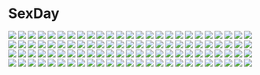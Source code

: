# SexDay
![](https://konachan.com/image/1daa1dba709c31823e86a46e7af8c2a6/Konachan.com%20-%2034149%202girls%20bamboo_blade.jpg)
![](https://konachan.com/jpeg/49814c298cf4467362069059b510aa6f/Konachan.com%20-%20306859%20apron%20blonde_hair%20hat%20kirisame_marisa%20long_hair%20magic%20shangurira8901%20touhou%20witch%20witch_hat%20yellow_eyes.jpg)
![](https://konachan.com/jpeg/a197ec65ab7218aa2db0d70181693f65/Konachan.com%20-%20290649%20anthropomorphism%20blue_hair%20blush%20fingering%20kasumi_%28kancolle%29%20long_hair%20nedia_r%20panty_pull%20ponytail%20pussy%20third-party_edit%20topless%20uncensored.jpg)
![](https://konachan.com/image/e498bbcbc6ebcae566a1e63a6eb8ab71/Konachan.com%20-%20169701%20black_hair%20blue_eyes%20drawfag%20gloves%20kill_la_kill%20matoi_ryuuko%20navel%20short_hair%20skirt%20sword%20weapon%20white.jpg)
![](https://konachan.com/image/23749013de3a1073dceb3ee3a45fb202/Konachan.com%20-%20185737%207th_dragon%207th_dragon_2020%20aqua_hair%20blue_eyes%20dress%20hatsune_miku%20long_hair%20masabodo%20vocaloid.jpg)
![](https://konachan.com/image/8039767d46b5cd3fe86bd39ac963ede7/Konachan.com%20-%207568%20choco%20chocolate_shop%20long_hair%20mermaid%20nude%20pink_hair%20purple_eyes.jpg)
![](https://konachan.com/jpeg/27e992e7284af788ae30a5a72d6e7759/Konachan.com%20-%20256748%202girls%20animal_ears%20black_hair%20blonde_hair%20blush%20catgirl%20chibi%20coconut_%28sayori%29%20game_cg%20long_hair%20neko_works%20nekopara%20sayori%20short_hair%20shorts.jpg)
![](https://konachan.com/image/66eedf609c1b85e551c542f2234e01fe/Konachan.com%20-%2061410%20friagne%20itou_noiji%20marianne%20red_eyes%20red_hair%20sakai_yuuji%20school_uniform%20shakugan_no_shana%20shana%20sword%20thighhighs%20weapon.jpg)
![](https://konachan.com/jpeg/8046db8e7c185bc6be10d94496cf6428/Konachan.com%20-%20120124%202girls%20animal%20butterfly%20cat%20catgirl%20cropped%20cross%20flowers%20goth-loli%20headdress%20long_hair%20nekopara%20original%20pink_hair%20ribbons%20rose%20sayori%20scan%20stockings.jpg)
![](https://konachan.com/image/a94d3c11ed5f490c60215bb0548fd6c7/Konachan.com%20-%20160199%20hatsune_miku%20vocaloid%20yunomachi.jpg)
![](https://konachan.com/image/1257ab147ebb6813381f5db3e68edd7b/Konachan.com%20-%20261603%20ass%20bed%20drink%20panties%20pantyhose%20translation_request%20underwear%20upskirt%20usotsukiya.jpg)
![](https://konachan.com/jpeg/0a26bf1f2cbd4a6e65e6ea143d15d32b/Konachan.com%20-%2020060%20bunnygirl%20christmas%20hat%20santa_costume%20santa_hat%20suzumiya_haruhi%20suzumiya_haruhi_no_yuutsu.jpg)
![](https://konachan.com/image/2a013800057f32cb617d0d0369d1c1ff/Konachan.com%20-%2026502%20animal%20bear%20orange%20panda%20samwise_didier%20sword%20weapon%20world_of_warcraft.jpeg)
![](https://konachan.com/jpeg/54b0835876b9ca72b64cd422834d8411/Konachan.com%20-%20100998%20black_hair%20blonde_hair%20dress%20headband%20kiguchiko%20kiss%20moriya_suwako%20touhou%20yasaka_kanako.jpg)
![](https://konachan.com/image/9a42615cdabddf215fc5eaf600b864dd/Konachan.com%20-%2038116%20mahou_sensei_negima%20ookaji_hiroyuki%20swimsuit%20yukihiro_ayaka.jpg)
![](https://konachan.com/image/19e318bce3df22b6751ceb9795233d87/Konachan.com%20-%20168503%20blush%20bow%20game_cg%20panties%20pink_hair%20purple_eyes%20saimin_yuugi%20sayori%20shizunai_keika%20short_hair%20skirt%20striped_panties%20thighhighs%20underwear.jpg)
![](https://konachan.com/jpeg/9b4a34cbd0dc01d3400c1714b420d21c/Konachan.com%20-%20163208%20flowers%20garter_belt%20panties%20pointed_ears%20scan%20stockings%20thighhighs%20twintails%20underwear%20wings%20yashiro_seika.jpg)
![](https://konachan.com/image/c7bb5af1c0898cebcc6952b25a6d6a5d/Konachan.com%20-%2075484%20barefoot%20hatsune_miku%20vocaloid.jpg)
![](https://konachan.com/jpeg/dcb9e3b36c0c7fd48c8c0c182ec2c6e6/Konachan.com%20-%207731%20orange%20red_eyes%20red_hair%20school_uniform%20shakugan_no_shana%20shana%20sword%20thighhighs%20weapon.jpg)
![](https://konachan.com/jpeg/ceb21b0d9c09059044f43eac89652f17/Konachan.com%20-%20187680%20aisuru_tsuma_reina_no_uwaki_kokuhaku%20anus%20ass%20atelier_sakura%20brown_eyes%20brown_hair%20censored%20game_cg%20kawashima_reina%20long_hair%20nude%20penis%20pussy%20sex.jpg)
![](https://konachan.com/jpeg/5b71f6d8ec5479d618f173db304c2407/Konachan.com%20-%20274982%20black_hair%20breasts%20brown_eyes%20brown_hair%20cape%20dress%20drink%20food%20gloves%20goggles%20group%20long_hair%20orange_eyes%20pantyhose%20ponytail%20skirt%20tie%20twintails.jpg)
![](https://konachan.com/jpeg/8665dd41f59f3afca86689ea0185dc35/Konachan.com%20-%2099345%20akizuki_tsukasa%20aqua%20blonde_hair%20blue_eyes%20breasts%20censored%20game_cg%20minami_rin%20nipples%20nude%20penis%20pussy%20sex%20sorahane%20spread_legs.jpg)
![](https://konachan.com/image/b971016dbd988f914fbf2a58caa9e14c/Konachan.com%20-%2022793%20kuga_natsuki%20mai-hime.jpg)
![](https://konachan.com/image/1ffc217468251651494784f9c5ddfe95/Konachan.com%20-%20117803%20amagi_yukiko%20hanamura_yousuke%20kujikawa_rise%20kuma_%28persona_4%29%20narukami_yuu%20persona%20persona_4%20satonaka_chie%20shirogane_naoto%20tatsumi_kanji.jpg)
![](https://konachan.com/jpeg/7cf4722e8b41ce15ec1424379c19000d/Konachan.com%20-%20290126%20animal%20barefoot%20bikini%20dsmile%20fish%20flat_chest%20long_hair%20original%20pink_hair%20scan%20swimsuit%20underwater%20water%20yellow_eyes.jpg)
![](https://konachan.com/image/b341095a0198464075350f6c0b8e96f7/Konachan.com%20-%2011703%20blue_eyes%20flowers%20jpeg_artifacts%20tagme%20white.jpg)
![](https://konachan.com/image/99e40eef9af83c4a88033013f13619bf/Konachan.com%20-%20249886%20breasts%20brown_hair%20green_eyes%20kai_yuuki%20nipples%20no_bra%20original%20panties%20panty_pull%20short_hair%20thighhighs%20underboob%20underwear.jpg)
![](https://konachan.com/jpeg/286e910b7f0a559a78a2a329dc17110e/Konachan.com%20-%20292129%20ane_to_boin%20blush%20breast_grab%20breasts%20cum%20lactation%20masturbation%20nipples%20nopan%20nude%20panties%20pussy_juice%20shirt_lift%20uncensored%20underwear%20waifu2x%20wet.jpg)
![](https://konachan.com/image/425608df5887ee622baba22c710e3fd3/Konachan.com%20-%20229135%202girls%20chibiusa%20sailor_moon%20saki_%28hxaxcxk%29%20school_uniform%20tomoe_hotaru.jpg)
![](https://konachan.com/image/55fb1c94c40180a9b840126dc18995f6/Konachan.com%20-%20146010%20blush%20calendar%20hormone_koijirou%20little_hole%20loli%20nipples%20pink_hair%20wink.jpg)
![](https://konachan.com/jpeg/453cfaeff13094178107274f8ee0ddd5/Konachan.com%20-%2064384%20kotegawa_yui%20swimsuit%20to_love_ru%20vector.jpg)
![](https://konachan.com/jpeg/27d92573a2f22eb4da81fc94995ad8f9/Konachan.com%20-%20291360%202girls%20animal%20animal_ears%20azur_lane%20ball%20barefoot%20beach%20bikini%20bird%20black_hair%20foxgirl%20long_hair%20pnatsu%20ponytail%20swimsuit%20umbrella%20water.jpg)
![](https://konachan.com/image/890083c4de149a72dff2fdc913dc5c92/Konachan.com%20-%20180972%20butterfly%20fan%20japanese_clothes%20pink_hair%20saigyouji_yuyuko%20seeker%20short_hair%20touhou%20water.jpg)
![](https://konachan.com/jpeg/a7a655e8da068cec001ede1a7705ba41/Konachan.com%20-%2056363%20bikini%20blue_hair%20blush%20breasts%20carnelian%20cleavage%20gym_uniform%20long_hair%20no_bra%20open_shirt%20panties%20red_eyes%20scan%20swimsuit%20touka_gettan%20underwear.jpg)
![](https://konachan.com/image/6ed8b12e5285e3c907bfc0dae36c7ce4/Konachan.com%20-%2022174%20alien%20alien_9%20alien_nine.jpg)
![](https://konachan.com/image/2309a3edcc393a92a9a9be40f2036c7a/Konachan.com%20-%20205362%20kneehighs%20kousaka_honoka%20love_live%21_school_idol_project%20ponytail%20school_uniform%20skirt%20water%20wink%20zhanzheng_zi.jpg)
![](https://konachan.com/jpeg/4a1178a07be67161d45c34422f5f29c6/Konachan.com%20-%20166753%20atoki%20blonde_hair%20long_hair%20touhou%20yakumo_yukari.jpg)
![](https://konachan.com/jpeg/f0f80ec747e526ae247b92f8e7a268a5/Konachan.com%20-%20292636%20animal_ears%20arknights%20black_hair%20blush%20gloves%20jay_xu%20long_hair%20orange_eyes%20pantyhose%20skirt%20sword%20tail%20texas_%28arknights%29%20weapon.jpg)
![](https://konachan.com/jpeg/602132daf3bdd779e55b50cbb9105f53/Konachan.com%20-%20182392%20azuki_azusa%20blonde_hair%20blush%20japanese_clothes%20kantoku%20ponytail%20scan%20tsutsukakushi_tsukiko%20tsutsukakushi_tsukushi%20yokodera_youto.jpg)
![](https://konachan.com/jpeg/c724849b1481c5f595047c73c9b14a07/Konachan.com%20-%20294248%20blonde_hair%20dress%20granblue_fantasy%20jeanne_d%27arc_%28granblue_fantasy%29%20kakage%20long_hair%20purple_eyes%20see_through%20tiara%20water%20wet.jpg)
![](https://konachan.com/image/a2ca08bd4a947b854a78b85e899f8e08/Konachan.com%20-%2080658%202girls%20blush%20cirno%20daiyousei%20fairy%20kiss%20loli%20natsu_no_koucha%20shoujo_ai%20touhou.jpg)
![](https://konachan.com/jpeg/2f64269fca363fcd637d49c78e079ddd/Konachan.com%20-%20102486%20brown_eyes%20brown_hair%20game_cg%20nishimata_aoi%20sekai_seifuku_kanojo%20touno_sakurako.jpg)
![](https://konachan.com/image/70c46df4e6eac94f793fcdcba9e7cdc5/Konachan.com%20-%2078274%20bikini%20brown_hair%20green_eyes%20hashi%20school_swimsuit%20swimsuit.jpg)
![](https://konachan.com/image/3aa0acb00ec349a9ed36f4549dd3a5c2/Konachan.com%20-%2015665%20duplicate%20tagme.jpg)
![](https://konachan.com/jpeg/aa6748192361cafda775bbc0f63d6801/Konachan.com%20-%20269281%202girls%20apple%20blonde_hair%20blue_eyes%20candy%20food%20fruit%20green_eyes%20headband%20iowa_%28kancolle%29%20japanese_clothes%20long_hair%20osterei%20waifu2x%20white%20yukata.jpg)
![](https://konachan.com/image/bf793f0a1b487e606d3ec71670f432df/Konachan.com%20-%2059968%20eureka%20eureka_seven%20renton_thurston.jpg)
![](https://konachan.com/jpeg/87f0eaf2e410bd4ca2021b8df6bc2e9a/Konachan.com%20-%20137328%20ayase_yuuko%20blue_eyes%20game_cg%20otome-tachi_no_senjou%20red_hair.jpg)
![](https://konachan.com/jpeg/c64c2d676f377da4a895eec1122d8284/Konachan.com%20-%20216416%20aliasing%20aqua_hair%20hatsune_miku%20long_hair%20twintails%20vocaloid%20white%20yuki_sakura.jpg)
![](https://konachan.com/jpeg/4fc32370efb4dd96a2ac68d583f05f84/Konachan.com%20-%20260960%20aqua_eyes%20blonde_hair%20blush%20bra%20breasts%20cameltoe%20flowers%20garter_belt%20gloves%20long_hair%20melonbooks%20nipples%20panties%20petals%20stockings%20thighhighs%20underwear.jpg)
![](https://konachan.com/image/40a33908c982d430f15f848bebd4412a/Konachan.com%20-%2024652%20beatmania%20blood%20headphones%20red_eyes%20tagme.jpg)
![](https://konachan.com/image/98f6082a70e79d8fe8bb448187f6e125/Konachan.com%20-%20189245%20asayama_rui%20game_cg%20makita_maki%20shinigami_no_testament.jpg)
![](https://konachan.com/jpeg/a49996293b830ca2ff7bb76c468f7b6b/Konachan.com%20-%20163867%20animal_ears%20bakemonogatari%20catgirl%20fang%20gradient%20nisemonogatari%20panties%20shirt%20short_hair%20snowflyer%20tail%20thighhighs%20underwear%20white_hair%20yellow_eyes.jpg)
![](https://konachan.com/image/4e912f78a811cf46da6a131cb14ac491/Konachan.com%20-%2069249%20blue_eyes%20blush%20cherry_blossoms%20flowers%20long_hair%20marginal_skip%20mitha%20red_eyes%20red_hair%20scan%20school_uniform%20sheila_el_elise%20thighhighs%20white_hair.jpg)
![](https://konachan.com/jpeg/67a00c9e6605f3ef963e345f6a9495c8/Konachan.com%20-%20233294%20ass%20barefoot%20black_hair%20blue_eyes%20blush%20chibi%20clouds%20dress%20lolita_fashion%20long_hair%20nopan%20original%20ribbons%20see_through%20sky%20tiv%20wings.jpg)
![](https://konachan.com/image/57bd91e24221295f1d4f9f0c1ac2d523/Konachan.com%20-%2033935%20animal%20cat%20nanao_naru%20ojo_nanasi%20suika%20tagme.jpg)
![](https://konachan.com/image/5b9a325ecf8aab0226805eea81c83383/Konachan.com%20-%20150420%20kanipanda%20nun%20original%20skull.jpg)
![](https://konachan.com/image/0a6732108f0cdcf9c566decbc6ecc602/Konachan.com%20-%209195%20food%20gagraphic%20logo%20naruko_hanaharu%20watermark.jpg)
![](https://konachan.com/jpeg/81c472408cb72286e2d62fa307dbbd68/Konachan.com%20-%20305186%20amami_haruka%20anus%20ass%20blush%20breasts%20brown_hair%20cum%20green_eyes%20idolmaster%20nude%20ponytail%20pussy%20tetuo_kun.jpg)
![](https://konachan.com/jpeg/aaa440c509bd0f6aacdffb5bcd9d48b1/Konachan.com%20-%20235802%20aircraft%20breasts%20brown_eyes%20brown_hair%20gloves%20long_hair%20original%20ponytail%20short_hair%20tokihama_jirou%20water%20watermark.jpg)
![](https://konachan.com/jpeg/577bba29045f275b149dadee0f0887bc/Konachan.com%20-%20293382%20bike_shorts%20cameltoe%20dare_mo_ga_kanojo_o_neratteru.%20game_cg%20gym_uniform%20oltlo%20orc_soft%20shirasaki_ayano%20shorts%20spread_legs.jpg)
![](https://konachan.com/image/851ede53543ad004c7479378a35a173c/Konachan.com%20-%2019875%20christmas%20himemiya_chikane%20japanese_clothes%20kannazuki_no_miko%20kurusugawa_himeko%20long_hair%20miko.jpg)
![](https://konachan.com/image/e2fe3ad0c53b907c32cc3d11550d1122/Konachan.com%20-%20143157%20blue_eyes%20blue_hair%20blush%20hatsune_miku%20long_hair%20ranka224%20skirt%20thighhighs%20tie%20twintails%20vocaloid%20zettai_ryouiki.jpg)
![](https://konachan.com/jpeg/467685b67606d9186f4bcaf5ab42e48e/Konachan.com%20-%20229033%2045_%28diagonal45angle%29%20breast_hold%20breasts%20brown_hair%20close%20long_hair%20nipples%20nude%20original.jpg)
![](https://konachan.com/jpeg/665b5754435e2dd8bfc8c8b597917e6e/Konachan.com%20-%2079162%20black_rock_shooter%20bow%20green_eyes%20horns%20scythe%20skull%20takanashi_yomi%20weapon.jpg)
![](https://konachan.com/jpeg/17d962880578d30939540504d26a7a22/Konachan.com%20-%20221361%20bed%20black_hair%20blue_eyes%20censored%20game_cg%20headband%20ichikura%20long_hair%20naked_shirt%20nipples%20panties%20penis%20pussy%20sex%20thighhighs%20underwear%20whirlpool.jpg)
![](https://konachan.com/jpeg/15caa410b0344a3b25e07acee106e829/Konachan.com%20-%20266620%20car%20cropped%20fate_grand_order%20fate_%28series%29%20gedou_%28shigure_seishin%29%20nero_claudius_%28fate%29%20waifu2x.jpg)
![](https://konachan.com/image/7a383dcdb2c3cbe2c7415f098d4b08e3/Konachan.com%20-%2082955%20blonde_hair%20kagamine_rin%20vocaloid%20yayoi_%28egoistic_realism%29.jpg)
![](https://konachan.com/image/8718de749da43391ab16448643fe6f97/Konachan.com%20-%2063290%20blood%20bodysuit%20neon_genesis_evangelion%20realistic%20skintight%20soryu_asuka_langley%20tears.jpg)
![](https://konachan.com/jpeg/42d22ed0fb5b37ed9b848f569647a875/Konachan.com%20-%20112411%20cat_smile%20close%20transparent%20vector%20yoshikawa_chinatsu%20yuru_yuri.jpg)
![](https://konachan.com/image/bb959ec6e468797c6fdd41c3db977684/Konachan.com%20-%2013571%20afternoon%20asano_rin%20green%20logo%20long_hair%20mugen_no_juunin%20samura_hiroaki%20sideboob%20topless%20water.jpg)
![](https://konachan.com/image/56dfe64ae080d5500c6f4cb036c3b94e/Konachan.com%20-%2021166%20all_male%20cowboy_bebop%20male%20spike_spiegel.jpg)
![](https://konachan.com/image/58061ee61a137c58e95ffe9f44726fb7/Konachan.com%20-%2080192%20akai_toshifumi%20filicia_heideman%20instrument%20jpeg_artifacts%20kannagi_noel%20kazumiya_rio%20sora_no_woto%20sorami_kanata%20suminoya_kureha%20uniform.jpg)
![](https://konachan.com/jpeg/f047cbffe0c8fbbfd510408148e929bc/Konachan.com%20-%20255939%20ass%20blonde_hair%20blue_eyes%20bow%20kubu_kurin%20long_hair%20panties%20sailor_moon%20school_uniform%20skirt%20tsukino_usagi%20twintails%20underwear.jpg)
![](https://konachan.com/jpeg/b4a423f92d9081f50a595ea9d5aacf20/Konachan.com%20-%20255740%20ange_vierge%20blue_eyes%20blue_hair%20blush%20breasts%20chihiro_%28ange_vierge%29%20kadokura_umekichi%20navel%20nipples%20nude%20short_hair.jpg)
![](https://konachan.com/jpeg/6251e0361f985f021e024fb788394663/Konachan.com%20-%20140013%20arise_%28gurenka%29%20elsrise%20escu%3Ade%20game_cg%20gurenka%20nekonyan.jpg)
![](https://konachan.com/image/403e2752b7070ceb166a3a708d3b1981/Konachan.com%20-%2098879%20black_hair%20cc%20code_geass%20creayus%20green_hair%20halloween%20hat%20lelouch_lamperouge%20long_hair%20male%20purple_eyes%20short_hair%20yellow_eyes.jpg)
![](https://konachan.com/image/aef9325aa5e05569438694f1ed42cb22/Konachan.com%20-%20260467%20ass%20blush%20cameltoe%20dress%20green_eyes%20headdress%20long_hair%20nurse%20original%20panties%20pantyhose%20pink_hair%20pussy%20see_through%20tessai%20underwear%20uniform.jpg)
![](https://konachan.com/image/c6afd0cb7be5a6f3834c33cce40aa410/Konachan.com%20-%2023595%20air%20kamio_misuzu%20key%20visualart.jpg)
![](https://konachan.com/image/c138033c4c787f22209685564af4ffb6/Konachan.com%20-%20236323%20animal_ears%20blonde_hair%20blush%20book%20boots%20doggirl%20green_eyes%20hat%20long_hair%20skirt%20stockings%20tagme_%28artist%29%20tail.jpg)
![](https://konachan.com/image/db5f16ae8137106c1439c2fabb9a790a/Konachan.com%20-%20233868%20black_hair%20blush%20book%20breasts%20couch%20glasses%20imachireki%20long_hair%20orange_eyes%20original%20pantyhose%20school_uniform%20skirt.jpg)
![](https://konachan.com/jpeg/e5d669fd450edd5e310ced2bf3c16cf3/Konachan.com%20-%2065451%20bakemonogatari%20monogatari_%28series%29%20senjougahara_hitagi.jpg)
![](https://konachan.com/image/8f7c9ee220a0b722fdb03cdbd74b1bf7/Konachan.com%20-%20135211%20animal_ears%20erica_hartmann%20hattori_shizuka%20hi-ho-%20lynette_bishop%20miyafuji_yoshika%20panties%20sakamoto_mio%20sanya_v_litvyak%20strike_witches%20underwear.jpg)
![](https://konachan.com/image/04c276fcd6ee38cfe207b008cb4af8c5/Konachan.com%20-%20182993%20dress%20gloves%20original%20paradise_%28pffk%29%20pink_hair%20pixiv_fantasia%20red_eyes%20short_hair%20signed%20swd3e2.jpg)
![](https://konachan.com/image/f0d00b900be271c4bef1d4b3c3d65c39/Konachan.com%20-%20134089%20all_male%20apple%20aqua_eyes%20blonde_hair%20flowers%20food%20fruit%20ichinose777%20kagamine_len%20male%20open_shirt%20ribbons%20short_hair%20vocaloid%20water.jpg)
![](https://konachan.com/jpeg/9d2041c737ad9810f5d57096d66fa9c7/Konachan.com%20-%20204038%20bikini%20blonde_hair%20charlotte_dunois%20drink%20horii_kumi%20infinite_stratos%20swimsuit%20white.jpg)
![](https://konachan.com/jpeg/2148165a6a5a699484d0133a876930ce/Konachan.com%20-%20293199%20barefoot%20blue_eyes%20blush%20bow%20braids%20crossover%20dress%20food%20glasses%20goth-loli%20ice_cream%20long_hair%20nahaki%20ponytail%20red_eyes%20scarf%20shinku%20stockings.jpg)
![](https://konachan.com/image/cf15118b5369c7097f6c922e35117cfe/Konachan.com%20-%2056000%20komeiji_satori%20touhou.jpg)
![](https://konachan.com/image/77e008056c87627c266ff713d1172be3/Konachan.com%20-%20301815%20bra%20breasts%20censored%20chariot%20dark_skin%20fang%20gloves%20group%20long_hair%20nipples%20panties%20penis%20pussy%20red_eyes%20rogia%20sex%20thighhighs%20underwear%20white_hair%20wink.jpg)
![](https://konachan.com/image/21099d71166543dd334d7e421cc9cf18/Konachan.com%20-%20200516%202girls%20blue_hair%20blush%20bow%20breasts%20cameltoe%20hat%20long_hair%20nagae_iku%20nipples%20no_bra%20panties%20pantyhose%20pregnant%20ribbons%20touhou%20underwear%20white.jpg)
![](https://konachan.com/jpeg/d2d1026757ce3f15c60d0b30eaa55260/Konachan.com%20-%20195481%20feathers%20gloves%20gray_hair%20long_hair%20mitsu_king%20original%20pantyhose%20purple_eyes%20see_through.jpg)
![](https://konachan.com/image/010e2c30f33edb9beb6592fe2cb4a71a/Konachan.com%20-%2075609%20ass%20ibuki_suika%20masiroke%20nopan%20pussy%20pussy_juice%20third-party_edit%20touhou%20uncensored.jpg)
![](https://konachan.com/jpeg/43a0deb15e69144d9ee3ee5dcce942ae/Konachan.com%20-%20168778%20blonde_hair%20blue_eyes%20close%20long_hair%20original%20school_uniform%20yuuki_tatsuya.jpg)
![](https://konachan.com/jpeg/bc73b9b9e896b272c1e625e007f65a1d/Konachan.com%20-%20226880%20c.c.r_%28ccrgaoooo%29%20original%20wings.jpg)
![](https://konachan.com/jpeg/da0cc608a192b0828207585949b4ca70/Konachan.com%20-%20254177%20aliasing%20armor%20bubbles%20cake%20candy%20cape%20dress%20drink%20flowers%20food%20gloves%20group%20hat%20headband%20horns%20male%20necklace%20red_eyes%20red_hair%20rose%20signed%20topless.jpg)
![](https://konachan.com/jpeg/21ff4e4ddea8ae464887f18e0058cf9f/Konachan.com%20-%20145883%20bed%20bondage%20breasts%20fingering%20masturbation%20miyama-zero%20navel%20nipples%20original%20short_hair.jpg)
![](https://konachan.com/image/6eae27eb5060519f72b8527bdda2aad3/Konachan.com%20-%2030235%20christmas%20kuroda_kazuya%20white.jpg)
![](https://konachan.com/jpeg/0b7405035e7ec4e1e96f59b44edaeb1c/Konachan.com%20-%20241854%20breasts%20dildo%20nipples%20parasoul_%28skullgirls%29%20pussy%20ryuji_%28red-truth%29%20sex%20skullgirls%20uncensored%20valentine_%28skullgirls%29%20yuri.jpg)
![](https://konachan.com/image/661ee47d6dde0099a5e3c3bcddc29c77/Konachan.com%20-%20195744%20anthropomorphism%20black_hair%20blue_eyes%20brown_eyes%20brown_hair%20hat%20long_hair%20pantyhose%20ribbons%20school_uniform%20short_hair%20skirt%20white_hair%20wink.jpg)
![](https://konachan.com/image/d595eff99f2082ba8ed912ee04276ed8/Konachan.com%20-%20143702%20ass%20blush%20cule_zeria%20dakara_boku_wa_h_ga_dekinai%20festival%20food%20fujii_yui%20japanese_clothes%20megami%20panties%20scan%20summer%20underwear%20yukata.jpg)
![](https://konachan.com/image/59018604a583b75e47429c2091c27166/Konachan.com%20-%2069292%20blonde_hair%20ch%40r%20fate_testarossa%20long_hair%20mahou_shoujo_lyrical_nanoha%20red_eyes%20ribbons%20skirt%20thighhighs%20weapon.jpg)
